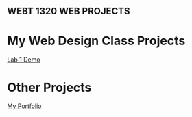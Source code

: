 ## WEBT 1320 WEB PROJECTS


<h1>My Web Design Class Projects</h1>
<a href="Lab1/index.html" target="_blank">Lab 1 Demo</a>
<h1>Other Projects</h1>
<a href="Demo/index.html" target="_blank">My Portfolio</a>
